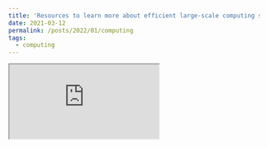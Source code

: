 ```yaml
---
title: 'Resources to learn more about efficient large-scale computing skills'
date: 2021-03-12
permalink: /posts/2022/01/computing
tags:
  - computing
---
```



<iframe src="https://docs.google.com/document/d/e/2PACX-1vRL6IorMh9tvCSGwxxIPwjiy364nRBuPCFwfyNDw-sDzYvEEgjXZeGmg_YC8r1E8_r3TfNr_KG--aJy/pub?embedded=true"></iframe>
